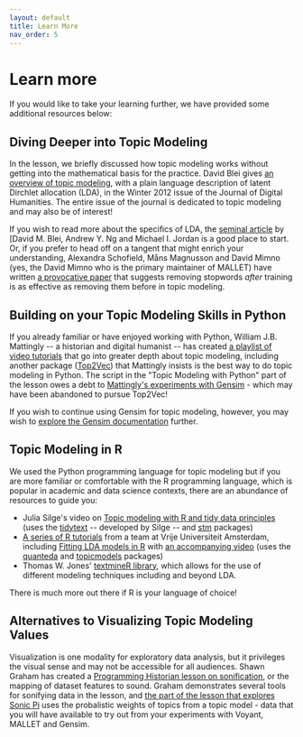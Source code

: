 ```yaml
---
layout: default
title: Learn More
nav_order: 5
---
```


# Learn more
If you would like to take your learning further, we have provided some additional resources below:

## Diving Deeper into Topic Modeling

In the lesson, we briefly discussed how topic modeling works without getting into the mathematical basis for the practice. David Blei gives [an overview of topic modeling](https://journalofdigitalhumanities.org/2-1/topic-modeling-and-digital-humanities-by-david-m-blei/), with a plain language description of latent Dirchlet allocation (LDA), in the Winter 2012 issue of the Journal of Digital Humanities. The entire issue of the journal is dedicated to topic modeling and may also be of interest!

If you wish to read more about the specifics of LDA, the [seminal article](https://www.jmlr.org/papers/volume3/blei03a/blei03a.pdf) by [David M. Blei, Andrew Y. Ng and Michael I. Jordan is a good place to start. Or, if you prefer to head off on a tangent that might enrich your understanding, Alexandra Schofield, Måns Magnusson and David Mimno (yes, the David Mimno who is the primary maintainer of MALLET) have written [a provocative paper](https://mimno.infosci.cornell.edu/papers/schofield_eacl_2017.pdf) that suggests removing stopwords *after* training is as effective as removing them before in topic modeling. 

## Building on your Topic Modeling Skills in Python

If you already familiar or have enjoyed working with Python, William J.B. Mattingly -- a historian and digital humanist -- has created [a playlist of video tutorials](https://www.youtube.com/watch?v=N0crN8YnF8Y&list=PL2VXyKi-KpYttggRATQVmgFcQst3z6OlX) that go into greater depth about topic modeling, including another package ([Top2Vec](https://top2vec.readthedocs.io/en/latest/Top2Vec.html)) that Mattingly insists is the best way to do topic modeling in Python. The script in the "Topic Modeling with Python" part of the lesson owes a debt to [Mattingly's experiments with Gensim](https://github.com/wjbmattingly/topic_modeling_textbook/blob/main/03_03_lda_model_demo.ipynb) - which may have been abandoned to pursue Top2Vec!

If you wish to continue using Gensim for topic modeling, however, you may wish to [explore the Gensim documentation](https://radimrehurek.com/gensim/models/ldamodel.html) further.

## Topic Modeling in R

We used the Python programming language for topic modeling but if you are more familiar or comfortable with the R programming language, which is popular in academic and data science contexts, there are an abundance of resources to guide you:

* Julia Silge's video on [Topic modeling with R and tidy data principles](https://www.youtube.com/watch?v=evTuL-RcRpc) (uses the [tidytext](https://juliasilge.github.io/tidytext/reference/index.html) -- developed by Silge -- and [stm](https://cran.r-project.org/web/packages/stm/index.html) packages)
* [A series of R tutorials](https://github.com/ccs-amsterdam/r-course-material/tree/master) from a team at Vrije Universiteit Amsterdam, including [Fitting LDA models in R](https://github.com/ccs-amsterdam/r-course-material/blob/master/tutorials/r_text_lda.md) with [an accompanying video](https://www.youtube.com/watch?v=4YyoMGv1nkc) (uses the [quanteda](https://quanteda.io/) and [topicmodels](https://www.rdocumentation.org/packages/topicmodels/versions/0.2-8) packages)
* Thomas W. Jones' [textmineR library](https://cran.r-project.org/web/packages/textmineR/vignettes/c_topic_modeling.html), which allows for the use of different modeling techniques including and beyond LDA.

There is much more out there if R is your language of choice!

## Alternatives to Visualizing Topic Modeling Values
Visualization is one modality for exploratory data analysis, but it privileges the visual sense and may not be accessible for all audiences. Shawn Graham has created a [Programming Historian lesson on sonification](https://programminghistorian.org/en/lessons/sonification), or the mapping of dataset features to sound. Graham demonstrates several tools for sonifying data in the lesson, and [the part of the lesson that explores Sonic Pi](https://programminghistorian.org/en/lessons/sonification#sonic-pi) uses the probalistic weights of topics from a topic model - data that you will have available to try out from your experiments with Voyant, MALLET and Gensim.
